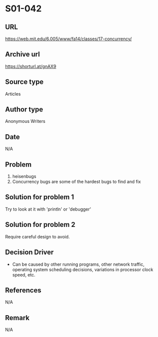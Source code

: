 # S01-042

## URL
https://web.mit.edu/6.005/www/fa14/classes/17-concurrency/

## Archive url
https://shorturl.at/gnAX9

## Source type
Articles

## Author type
Anonymous Writers

## Date
N/A

## Problem
1. heisenbugs
2. Concurrency bugs are some of the hardest bugs to find and fix

## Solution for problem 1
Try to look at it with 'println' or 'debugger'

## Solution for problem 2
Require careful design to avoid.

## Decision Driver
-  Can be caused by other running programs, other network traffic, operating system scheduling decisions, variations in processor clock speed, etc. 


## References 
N/A

## Remark
N/A


